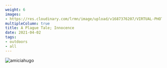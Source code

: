 ```yaml
---
weight: 6
images:
- https://res.cloudinary.com/lrmn/image/upload/v1687376207/VIRTUAL-PHOTOGRAPHY/aplaguetale/hugo20_z0esxq.png
multipleColumn: true
title: A Plague Tale; Innocence
date: 2021-04-02
tags:
- outdoors
- all
---
```


![amiciahugo](https://res.cloudinary.com/lrmn/image/upload/v1687376226/VIRTUAL-PHOTOGRAPHY/aplaguetale/hugo16_jr3vfa.png)
